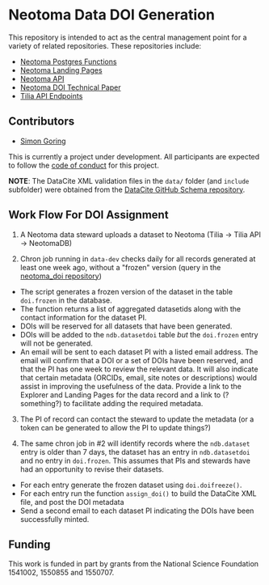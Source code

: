 # Neotoma Data DOI Generation

This repository is intended to act as the central management point for a variety of related repositories.  These repositories include:

*   [Neotoma Postgres Functions](https://github.com/neotomadb/Neotoma_SQL)
*   [Neotoma Landing Pages](https://github.com/NeotomaDB/ndbLandingPage)
*   [Neotoma API](https://github.com/NeotomaDB/api_nodetest)
*   [Neotoma DOI Technical Paper](https://github.com/NeotomaDB/AssignDOIs)
*   [Tilia API Endpoints](https://github.com/NeotomaDB/tilia_api)

## Contributors

*   [Simon Goring](http://goring.org)

This is currently a project under development.  All participants are expected to follow the [code of conduct](https://github.com/NeotomaDB/neotoma_doi/blob/master/code_of_conduct.md) for this project.

**NOTE**: The DataCite XML validation files in the `data/` folder (and `include` subfolder) were obtained from the [DataCite GitHub Schema repository](https://github.com/datacite/schema/tree/master/source/meta/kernel-4).

## Work Flow For DOI Assignment

1.  A Neotoma data steward uploads a dataset to Neotoma (Tilia -> Tilia API -> NeotomaDB)

2.  Chron job running in `data-dev` checks daily for all records generated at least one week ago, without a "frozen" version (query in the [neotoma_doi repository](https://github.com/NeotomaDB/neotoma_doi/blob/master/sql/generatingFrozen.sql))
*   The script generates a frozen version of the dataset in the table `doi.frozen` in the database.
*   The function returns a list of aggregated datasetids along with the contact information for the dataset PI.
*   DOIs will be reserved for all datasets that have been generated.
*   DOIs will be added to the `ndb.datasetdoi` table *but* the `doi.frozen` entry will not be generated.
*   An email will be sent to each dataset PI with a listed email address.  The email will confirm that a DOI or a set of DOIs have been reserved, and that the PI has one week to review the relevant data.  It will also indicate that certain metadata (ORCIDs, email, site notes or descriptions) would assist in improving the usefulness of the data.  Provide a link to the Explorer and Landing Pages for the data record and a link to (?something?) to facilitate adding the required metadata.

3.  The PI of record can contact the steward to update the metadata (or a token can be generated to allow the PI to update things?)

4.  The same chron job in #2 will identify records where the `ndb.dataset` entry is older than 7 days, the dataset has an entry in `ndb.datasetdoi` and no entry in `doi.frozen`.  This assumes that PIs and stewards have had an opportunity to revise their datasets.
*   For each entry generate the frozen dataset using `doi.doifreeze()`.
*   For each entry run the function `assign_doi()` to build the DataCite XML file, and post the DOI metadata
*   Send a second email to each dataset PI indicating the DOIs have been successfully minted.

## Funding

This work is funded in part by grants from the National Science Foundation 1541002, 1550855 and 1550707.
